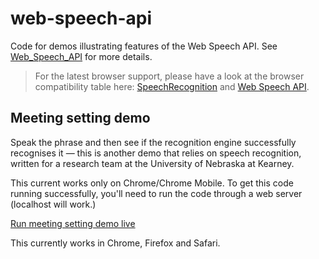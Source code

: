 # web-speech-api

Code for demos illustrating features of the Web Speech API. See [Web_Speech_API](https://developer.mozilla.org/en-US/docs/Web/API/Web_Speech_API) for more details.

> For the latest browser support, please have a look at the browser compatibility table here: [SpeechRecognition](https://developer.mozilla.org/en-US/docs/Web/API/SpeechRecognition#browser_compatibility) and [Web Speech API](https://developer.mozilla.org/en-US/docs/Web/API/Web_Speech_API#browser_compatibility).

## Meeting setting demo

Speak the phrase and then see if the recognition engine successfully recognises it — this is another demo that relies on speech recognition, written for a research team at the University of Nebraska at Kearney.

This current works only on Chrome/Chrome Mobile. To get this code running successfully, you'll need to run the code through a web server (localhost will work.)

[Run meeting setting demo live](https://ymouyang.github.io/Speech-to-Text-meeting-setting/meeting-setting/)

This currently works in Chrome, Firefox and Safari.
